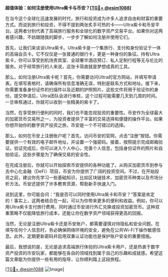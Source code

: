 **超值体验：如何注册使用Ultra紫卡与币安？[[TG💪+ @esim1088](https://t.me/s/esim1088)]**

在当今这个全球化迅速发展的时代，旅行和投资成为许多人追求自由和财富的重要方式。而说到旅行和投资，不得不提到两张炙手可热的卡——Ultra紫卡和币安平台。这两者分别代表了高端旅行服务和全球化的数字资产交易平台。如果你对这两者感兴趣，不妨跟随我的脚步，一步步了解如何注册并使用它们。

首先，让我们来谈谈Ultra紫卡。Ultra紫卡是一个集旅行、支付和身份验证于一体的高端会员卡。它不仅仅是一张普通的银行卡，更是一种身份的象征。持有Ultra紫卡，你可以享受到机场贵宾室、全球奢华酒店预订、私人定制行程等无与伦比的服务。对于经常旅行的人来说，这张卡简直就是梦想成真的工具。

那么，如何注册Ultra紫卡呢？首先，你需要访问Ultra的官方网站，并填写申请表。在填写表格时，请确保所有信息准确无误，特别是联系方式和地址。接下来，你需要准备身份证件的扫描件以及近期的护照照片。这些文件将用于验证你的身份。提交申请后，Ultra团队会进行审核，这个过程可能需要几天到几周的时间。一旦审核通过，你就可以收到一张精美的紫卡了。

当然，在享受旅行便利的同时，我们也不能忽视投资的重要性。币安作为全球最大的加密货币交易所之一，为投资者提供了丰富的交易选择和便捷的操作平台。如果你想开始你的数字资产投资之旅，币安是一个不可错过的选择。

那么，如何在币安上注册账户呢？首先，访问币安的官网，点击“注册”按钮。你需要提供一个有效的电子邮件地址，并设置一个强密码。接着，按照提示完成邮箱验证。验证完成后，你可以进入个人中心，完善个人信息，包括身份证件的照片和自拍验证。这些步骤是为了确保交易的安全性。

在完成注册后，你就可以开始探索币安提供的各种功能了。从购买加密货币到参与去中心化金融（DeFi）项目，币安为你提供了广阔的投资空间。不过，在开始投资之前，建议你先学习一些基础知识，比如区块链技术、加密货币种类以及市场分析方法。币安还提供了许多教育资源，帮助新手快速入门。

说到这里，你可能会问：“我是否可以同时使用Ultra紫卡和币安？”答案是肯定的！事实上，这两者结合在一起，可以为你带来更多的便利和收益。例如，你可以用Ultra紫卡支付旅行费用，同时通过币安进行外汇兑换或投资加密货币。这种双重策略不仅能降低旅行成本，还能让你在数字资产领域获得更高的回报。

当然，无论是注册Ultra紫卡还是币安账户，都需要谨慎对待隐私和安全问题。在填写任何个人信息时，务必确保网络环境的安全，避免在公共Wi-Fi下操作敏感信息。此外，定期更新密码并启用双重认证功能也是保护账户安全的重要措施。

最后，我想说的是，无论是追求高端旅行体验的Ultra紫卡用户，还是热衷于数字资产投资的币安玩家，都能够在各自的领域找到属于自己的乐趣和成就感。希望这篇文章能为你提供一些有用的指导，让你顺利踏上这段旅程。

[[TG💪+ @esim1088](https://t.me/s/esim1088) ![Image](https://i.postimg.cc/4NQfJmqS/Snipaste-2025-05-13-00-14-12.png)]